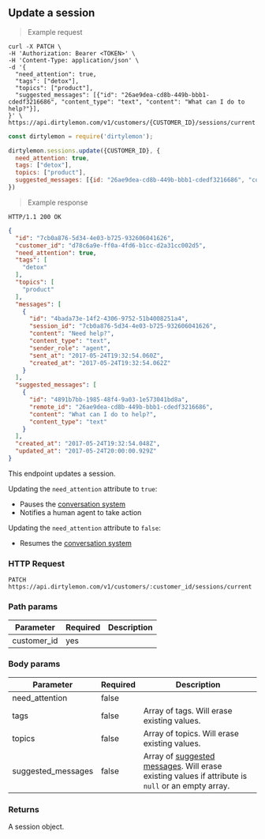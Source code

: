 ## Update a session

> Example request

```shell
curl -X PATCH \
-H 'Authorization: Bearer <TOKEN>' \
-H 'Content-Type: application/json' \
-d '{
  "need_attention": true,
  "tags": ["detox"],
  "topics": ["product"],
  "suggested_messages": [{"id": "26ae9dea-cd8b-449b-bbb1-cdedf3216686", "content_type": "text", "content": "What can I do to help?"}],
}' \
https://api.dirtylemon.com/v1/customers/{CUSTOMER_ID}/sessions/current
```

```javascript
const dirtylemon = require('dirtylemon');

dirtylemon.sessions.update({CUSTOMER_ID}, {
  need_attention: true,
  tags: ["detox"],
  topics: ["product"],
  suggested_messages: [{id: "26ae9dea-cd8b-449b-bbb1-cdedf3216686", "content_type": "text", content: "What can I do to help?"}]
})
```

> Example response

```http
HTTP/1.1 200 OK
```

```json
{
  "id": "7cb0a876-5d34-4e03-b725-932606041626",
  "customer_id": "d78c6a9e-ff0a-4fd6-b1cc-d2a31cc002d5",
  "need_attention": true,
  "tags": [
    "detox"
  ],
  "topics": [
    "product"
  ],
  "messages": [
    {
      "id": "4bada73e-14f2-4306-9752-51b4008251a4",
      "session_id": "7cb0a876-5d34-4e03-b725-932606041626",
      "content": "Need help?",
      "content_type": "text",
      "sender_role": "agent",
      "sent_at": "2017-05-24T19:32:54.060Z",
      "created_at": "2017-05-24T19:32:54.062Z"
    }
  ],
  "suggested_messages": [
    {
      "id": "4891b7bb-1985-48f4-9a03-1e573041bd8a",
      "remote_id": "26ae9dea-cd8b-449b-bbb1-cdedf3216686",
      "content": "What can I do to help?",
      "content_type": "text"
    }
  ],
  "created_at": "2017-05-24T19:32:54.048Z",
  "updated_at": "2017-05-24T20:00:00.929Z"
}
```

This endpoint updates a session.

Updating the `need_attention` attribute to `true`:

  - Pauses the [conversation system](#)
  - Notifies a human agent to take action

Updating the `need_attention` attribute to `false`:

  - Resumes the [conversation system](#)


### HTTP Request

`PATCH https://api.dirtylemon.com/v1/customers/:customer_id/sessions/current`

### Path params

| Parameter | Required | Description |
| --------- | -------- | ------------|
| customer_id | yes |  |

### Body params

| Parameter          | Required | Description |
| ------------------ | -------- | ------------|
| need_attention     | false | |
| tags               | false | Array of tags. Will erase existing values. |
| topics             | false | Array of topics. Will erase existing values. |
| suggested_messages | false | Array of [suggested messages](#suggested-messages). Will erase existing values if attribute is `null` or an empty array. |

### Returns

A session object.
